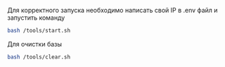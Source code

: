 Для корректного запуска необходимо написать свой IP в .env файл и запустить команду

```sh
bash /tools/start.sh
```

Для очистки базы 

```sh
bash /tools/clear.sh
```
